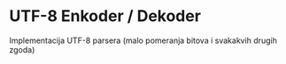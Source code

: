 # UTF-8 Enkoder / Dekoder

Implementacija UTF-8 parsera (malo pomeranja bitova i svakakvih drugih zgoda)
